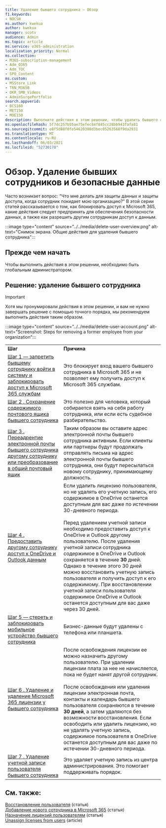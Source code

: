 ```yaml
---
title: Удаление бывшего сотрудника — Обзор
f1.keywords:
- NOCSH
ms.author: kwekua
author: kwekua
manager: scotv
audience: Admin
ms.topic: article
ms.service: o365-administration
localization_priority: Normal
ms.collection:
- M365-subscription-management
- Adm_O365
- Adm_TOC
- SPO_Content
ms.custom:
- MSStore_Link
- TRN_M365B
- OKR_SMB_Videos
- AdminSurgePortfolio
search.appverid:
- BCS160
- MET150
- MOE150
description: Выполните действия в этом решении, чтобы удалить бывшего сотрудника из Microsoft 365 и защитить данные организации.
ms.openlocfilehash: 5f7dc257b55ae75efec84f845cc28bb943fafa81
ms.sourcegitcommit: e8f5d88f0fe54620308d3bec05263568f9da2931
ms.translationtype: MT
ms.contentlocale: ru-RU
ms.lasthandoff: 06/03/2021
ms.locfileid: "52730178"
---
```

# <a name="overview-remove-a-former-employee-and-secure-data"></a>Обзор. Удаление бывших сотрудников и безопасные данные

Часто возникает вопрос: "Что мне делать для защиты данных и защиты доступа, когда сотрудник покидает мою организацию?" В этой серии статей рассказывается о том, как блокировать доступ к Microsoft 365, какие действия следует предпринять для обеспечения безопасности данных, а также как разрешить другим сотрудникам доступ к данным.

:::image type="content" source="../../media/delete-user-overview.png" alt-text="Снимок экрана. Общие действия для удаления бывшего сотрудника":::

## <a name="before-you-begin"></a>Прежде чем начать

Чтобы выполнить действия в этом решении, необходимо быть глобальным администратором.

## <a name="solution-remove-a-former-employee"></a>Решение: удаление бывшего сотрудника

> [!IMPORTANT]
> Хотя мы пронумировали действия в этом решении, и вам не нужно завершать решение с помощью точного порядка, мы рекомендуем выполнить действия таким образом.

:::image type="content" source="../../media/delete-user-account.png" alt-text="Screenshot: Steps for removing a former employee from your organization":::

|||
|:-----|:-----|
|**Шаг** <br/> |**Причина** <br/> |
|[Шаг 1 — запретить бывшему сотруднику войти в систему и заблокировать доступ к Microsoft 365 службам](remove-former-employee-step-1.md) <br/> |Это блокирует вход вашего бывшего сотрудника в Microsoft 365 и не позволяет ему получить доступ к Microsoft 365 службам. <br/> |
|[Шаг 2 . Сохранение содержимого почтового ящика бывшего сотрудника](remove-former-employee-step-2.md) <br/> |Это полезно для человека, который собирается взять на себя работу сотрудника, или если есть судебное разбирательство. <br/> |
|[Шаг 3 . Переадрентие электронной почты бывшего сотрудника другому сотруднику или преобразование в общий почтовый ящик](remove-former-employee-step-3.md) <br/> |Таким образом вы оставите адрес электронной почты бывшего сотрудника активным. Если клиенты или партнеры будут продолжать отправлять письма на адрес электронной почты бывшего сотрудника, они будут пересылаться новому сотруднику, принимающему должность. <br/> |
|[Шаг 4 . Предоставить другому сотруднику доступ к OneDrive и Outlook данным](remove-former-employee-step-4.md) <br/> |Если удалить лицензию пользователя, но не удалять его учетную запись, его содержимое в OneDrive останется доступным для вас даже по истечении 30-дневного периода. <br/><br/> Перед удалением учетной записи необходимо предоставить доступ к OneDrive и Outlook другому пользователю. После удаления учетной записи сотрудника содержимое в OneDrive и Outlook сохраняется в течение **30** дней. Однако в течение этого 30 дней можно восстановить учетную запись пользователя и получить доступ к его содержимому. При восстановлении учетной записи пользователя содержимое OneDrive и Outlook останется доступным для вас даже через 30 дней. <br/> |
|[Шаг 5 — стереть и заблокировать мобильное устройство бывшего сотрудника](remove-former-employee-step-5.md) <br/> |Бизнес-данные будут удалены с телефона или планшета.  <br/> |
|[Шаг 6 . Удаление и удаление Microsoft 365 лицензии у бывшего сотрудника](remove-former-employee-step-6.md) <br/> |После освобождения лицензии ее можно назначить другому пользователю. При удалении лицензии плата за нее не начисляется, пока не будет нанят другой сотрудник.  <br/><br/> После освобождения или удаления лицензии электронная почта, контакты и календарь бывшего пользователя сохраняются в течение **30 дней**, а затем удаляются без возможности восстановления. Если освободить или удалить лицензию, но не удалять учетную запись, содержимое пользователя в OneDrive останется доступным для вас даже по истечении 30-дневного периода.  <br/> |
|[Шаг 7 . Удаление учетной записи пользователя бывшего сотрудника](remove-former-employee-step-7.md) <br/> |Это удаляет учетную запись из центра администрирования. Это помогает поддерживать порядок. <br/> |

## <a name="related-content"></a>См. также:

[Восстановление пользователя](restore-user.md) (статья)\
[Добавление нового сотрудника в Microsoft 365](add-new-employee.md) (статья)\
[Назначение лицензий пользователям](../manage/assign-licenses-to-users.md) (статья)\
[Unassign licenses from users](../manage/remove-licenses-from-users.md) (article)
